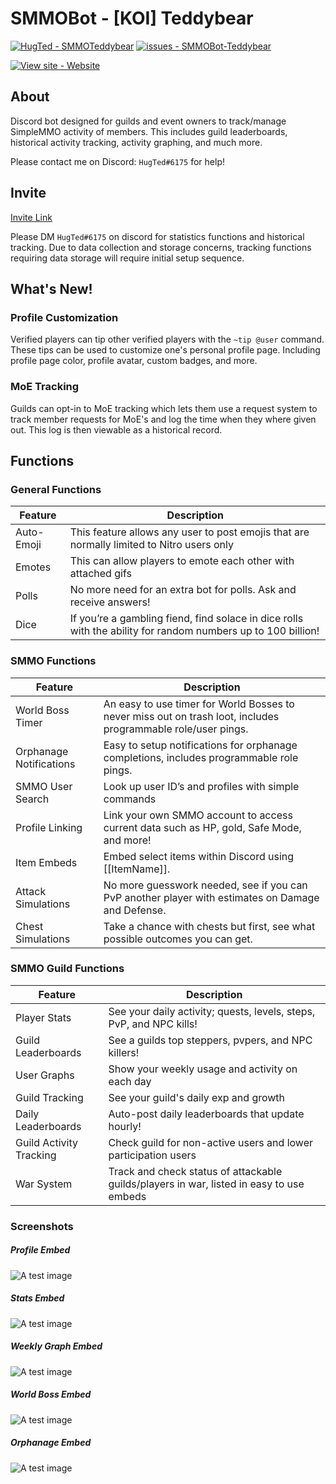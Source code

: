 # SMMOBot - [KOI] Teddybear
[![HugTed - SMMOTeddybear](https://img.shields.io/static/v1?label=HugTed&message=SMMOTeddybear&color=blue&logo=github)](https://github.com/sguo1123/SMMOBot-Teddybear/)
[![issues - SMMOBot-Teddybear](https://img.shields.io/github/issues/sguo1123/SMMOBot-Teddybear)](https://github.com/sguo1123/SMMOBot-Teddybear/issues)

[![View site - Website](https://img.shields.io/badge/View_site-GH_Pages-2ea44f?style=for-the-badge)](https://gluebear.xyz/koi/teddybear.html)

## About
Discord bot designed for guilds and event owners to track/manage SimpleMMO activity of members. This includes guild leaderboards, historical activity tracking, activity graphing, and much more.

Please contact me on Discord: `HugTed#6175` for help!

## Invite
[Invite Link](https://gluebear.xyz/invite)

Please DM `HugTed#6175` on discord for statistics functions and historical tracking. Due to data collection and storage concerns, tracking functions requiring data storage will require initial setup sequence.

## What's New!
### Profile Customization
Verified players can tip other verified players with the `~tip @user` command. These tips can be used to customize one's personal profile page. Including profile page color, profile avatar, custom badges, and more.

### MoE Tracking
Guilds can opt-in to MoE tracking which lets them use a request system to track member requests for MoE's and log the time when they where given out. This log is then viewable as a historical record.

## Functions
### General Functions
| **Feature** | **Description** |
|--|--|
| Auto-Emoji | This feature allows any user to post emojis that are normally limited to Nitro users only |
| Emotes | This can allow players to emote each other with attached gifs |
| Polls | No more need for an extra bot for polls. Ask and receive answers! |
| Dice | If you’re a gambling fiend, find solace in dice rolls with the ability for random numbers up to 100 billion! |

### SMMO Functions
| **Feature** | **Description** |
|--|--|
| World Boss Timer | An easy to use timer for World Bosses to never miss out on trash loot, includes programmable role/user pings. |
| Orphanage Notifications | Easy to setup notifications for orphanage completions, includes programmable role pings. |
| SMMO User Search | Look up user ID’s and profiles with simple commands |
| Profile Linking | Link your own SMMO account to access current data such as HP, gold, Safe Mode, and more! |
| Item Embeds | Embed select items within Discord using [[ItemName]]. |
| Attack Simulations | No more guesswork needed, see if you can PvP another player with estimates on Damage and Defense. |
| Chest Simulations | Take a chance with chests but first, see what possible outcomes you can get. |

### SMMO Guild Functions
| **Feature** | **Description** |
|--|--|
| Player Stats | See your daily activity; quests, levels, steps, PvP, and NPC kills! |
| Guild Leaderboards | See a guilds top steppers, pvpers, and NPC killers! |
| User Graphs | Show your weekly usage and activity on each day |
| Guild Tracking | See your guild's daily exp and growth |
| Daily Leaderboards | Auto-post daily leaderboards that update hourly! |
| Guild Activity Tracking | Check guild for non-active users and lower participation users |
| War System | Track and check status of attackable guilds/players in war, listed in easy to use embeds |

### Screenshots
##### Profile Embed
![A test image](https://gluebear.xyz/images/Teddybear6.png)

##### Stats Embed
![A test image](https://gluebear.xyz/images/Teddybear2.png)

##### Weekly Graph Embed
![A test image](https://gluebear.xyz/images/Teddybear3.png)

##### World Boss Embed
![A test image](https://gluebear.xyz/images/Teddybear4.png)

##### Orphanage Embed
![A test image](https://gluebear.xyz/images/Teddybear5.png)

